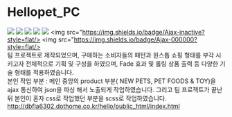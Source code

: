 # Hellopet_PC

<img src="https://img.shields.io/badge/HTML5-e34f26?style=flat&logo=html5&logoColor=fff"/> <img src="https://img.shields.io/badge/CSS3-green?style=flat&logo=css3&logoColor=fff"/> <img src="https://img.shields.io/badge/SCSS-CC6699?style=flat&logo=sass&logoColor=fff"/> <img src="https://img.shields.io/badge/jQuery-0769AD?style=flat&logo=jquery&logoColor=fff"/> <img src="https://img.shields.io/badge/JavaScript-F7DF1E?style=flat&logo=JavaScript&logoColor=fff"/> <img src="https://img.shields.io/badge/Ajax-inactive?style=flat/> <img src="https://img.shields.io/badge/Ajax-000000?style=flat/>
</br>
팀 프로젝트로 제작되었으며, 구매하는 소비자들의 패턴과 원스톱 쇼핑 형태를 부각 시키고자 전체적으로 기획 및 구성을 하였으며, Fade 효과 및 롤링 상품 출력 등 다양한 기술 형태를 적용하였습니다.</br>
본인 작업 부분 : 메인 중앙의 product 부분( NEW PETS, PET FOODS & TOY)을 ajax 통신하여 json을 파싱 해서 노출되게 작업하였습니다.
그리고 팀 프로젝트가 끝난 뒤 본인이 혼자 css로 작업했던 부분을 scss로 작업하였습니다.</br>
http://dbfla6302.dothome.co.kr/hello/public_html/index.html
